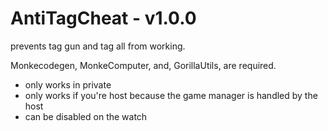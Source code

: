 # AntiTagCheat - v1.0.0
prevents tag gun and tag all from working.

Monkecodegen, MonkeComputer, and, GorillaUtils, are required.

- only works in private
- only works if you're host because the game manager is handled by the host
- can be disabled on the watch

